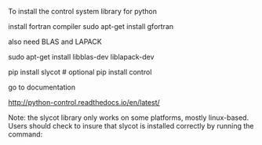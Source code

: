 To install the control system library for python 

install fortran compiler
sudo apt-get install gfortran

also need BLAS and LAPACK

sudo apt-get install libblas-dev liblapack-dev


pip install slycot   # optional
pip install control

go to documentation 

http://python-control.readthedocs.io/en/latest/


Note: the slycot library only works on some platforms, mostly linux-based. Users should check to insure that slycot is installed correctly by running the command:



